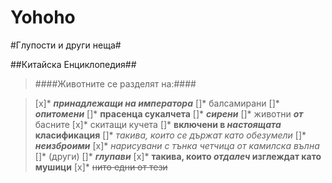 ﻿# Yohoho

#Глупости и други неща#

##Китайска Енциклопедия##

>####Животните се разделят на:####

>[x]* **_принадлежащи на императора_**
>[]* балсамирани
>[]* **_опитомени_**
>[]* **прасенца сукалчета**
>[]* **_сирени_**
>[]* животни **_от_** басните
>[x]* скитащи кучета
>[]* **включени в _настоящата_ класификация**
>[]* *такива, които се държат като обезумели*
>[]* **_неизброими_**
>[x]* *нарисувани с тънка четчица от камилска вълна*
>[]* (други)
>[]* **_глупави_**
>[x]* **такива, които _отдалеч_ изглеждат като мушици**
>[x]* ~~нито едни от тези~~

